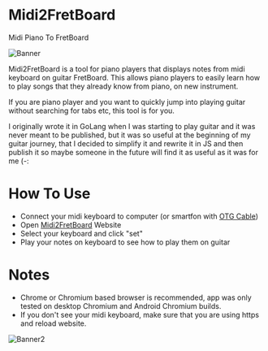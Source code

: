 # Midi2FretBoard

Midi Piano To FretBoard

![Banner](https://i.imgur.com/iFwsHGh.png)

Midi2FretBoard is a tool for piano players that displays notes from midi keyboard on guitar FretBoard. This allows piano players to easily learn how to play songs that they already know from piano, on new instrument.

If you are piano player and you want to quickly jump into playing guitar without searching for tabs etc, this tool is for you.

I originally wrote it in GoLang when I was starting to play guitar and it was never meant to be published, but it was so useful at the beginning of my guitar journey, that I decided to simplify it and rewrite it in JS and then publish it so maybe someone in the future will find it as useful as it was for me (-:

# How To Use

- Connect your midi keyboard to computer (or smartfon with [OTG Cable](https://www.google.com/search?q=otg%20image))
- Open [Midi2FretBoard](https://polymeilex.github.io/Midi2FretBoard/) Website
- Select your keyboard and click "set"
- Play your notes on keyboard to see how to play them on guitar

# Notes

- Chrome or Chromium based browser is recommended, app was only tested on desktop Chromium and Android Chromium builds.
- If you don't see your midi keyboard, make sure that you are using https and reload website.

![Banner2](https://i.imgur.com/NQAlc56.png)
